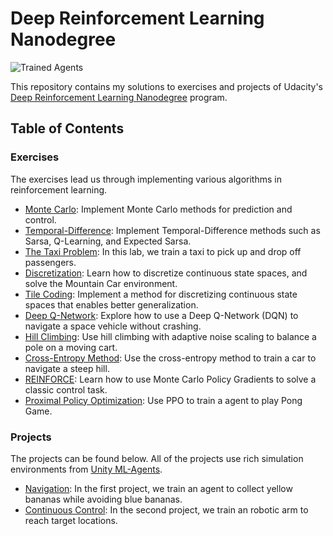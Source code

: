 [//]: # (Image References)

[image1]: https://user-images.githubusercontent.com/10624937/42135602-b0335606-7d12-11e8-8689-dd1cf9fa11a9.gif "Trained Agents"
[image2]: https://user-images.githubusercontent.com/10624937/42386929-76f671f0-8106-11e8-9376-f17da2ae852e.png "Kernel"

# Deep Reinforcement Learning Nanodegree

![Trained Agents][image1]

This repository contains my solutions to exercises and projects of Udacity's [Deep Reinforcement Learning Nanodegree](https://www.udacity.com/course/deep-reinforcement-learning-nanodegree--nd893) program.  

## Table of Contents

### Exercises

The exercises lead us through implementing various algorithms in reinforcement learning.

* [Monte Carlo](https://github.com/st2yang/udacity-deep-reinforcement-learning/tree/master/1.%20Introduction%20to%20Deep%20Reinforcement%20Learning/monte-carlo): Implement Monte Carlo methods for prediction and control. 
* [Temporal-Difference](https://github.com/st2yang/udacity-deep-reinforcement-learning/tree/master/1.%20Introduction%20to%20Deep%20Reinforcement%20Learning/temporal-difference): Implement Temporal-Difference methods such as Sarsa, Q-Learning, and Expected Sarsa. 
* [The Taxi Problem](https://github.com/st2yang/udacity-deep-reinforcement-learning/tree/master/1.%20Introduction%20to%20Deep%20Reinforcement%20Learning/lab-taxi): In this lab, we train a taxi to pick up and drop off passengers.
* [Discretization](https://github.com/st2yang/udacity-deep-reinforcement-learning/tree/master/1.%20Introduction%20to%20Deep%20Reinforcement%20Learning/discretization): Learn how to discretize continuous state spaces, and solve the Mountain Car environment.
* [Tile Coding](https://github.com/st2yang/udacity-deep-reinforcement-learning/tree/master/1.%20Introduction%20to%20Deep%20Reinforcement%20Learning/tile-coding): Implement a method for discretizing continuous state spaces that enables better generalization.
* [Deep Q-Network](https://github.com/st2yang/udacity-deep-reinforcement-learning/tree/master/2.%20Value-Based%20Methods/dqn): Explore how to use a Deep Q-Network (DQN) to navigate a space vehicle without crashing.
* [Hill Climbing](https://github.com/st2yang/udacity-deep-reinforcement-learning/tree/master/3.%20Policy-Based%20Methods/hill-climbing): Use hill climbing with adaptive noise scaling to balance a pole on a moving cart.
* [Cross-Entropy Method](https://github.com/st2yang/udacity-deep-reinforcement-learning/tree/master/3.%20Policy-Based%20Methods/cross-entropy): Use the cross-entropy method to train a car to navigate a steep hill.
* [REINFORCE](https://github.com/st2yang/udacity-deep-reinforcement-learning/tree/master/3.%20Policy-Based%20Methods/reinforce): Learn how to use Monte Carlo Policy Gradients to solve a classic control task.
* [Proximal Policy Optimization](https://github.com/st2yang/udacity-deep-reinforcement-learning/tree/master/3.%20Policy-Based%20Methods/ppo): Use PPO to train a agent to play Pong Game.


### Projects

The projects can be found below.  All of the projects use rich simulation environments from [Unity ML-Agents](https://github.com/Unity-Technologies/ml-agents).

* [Navigation](https://github.com/st2yang/udacity-deep-reinforcement-learning/tree/master/Project1%20-%20Navigation): In the first project, we train an agent to collect yellow bananas while avoiding blue bananas.
* [Continuous Control](https://github.com/st2yang/udacity-deep-reinforcement-learning/tree/master/Project2%20-%20Continuous%20Control): In the second project, we train an robotic arm to reach target locations.
